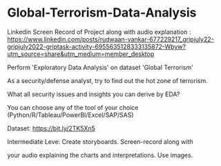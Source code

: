 # Global-Terrorism-Data-Analysis
Linkedin Screen Record of Project along with audio explanation : https://www.linkedin.com/posts/rudwaan-vankar-677229217_gripjuly22-gripjuly2022-griptask-activity-6955635128333135872-Wbyw?utm_source=share&utm_medium=member_desktop

Perform 'Exploratory Data Analysis' on dataset 'Global Terrorism'

As a security/defense analyst, try to find out the hot zone of terrorism.

What all security issues and insights you can derive by EDA?

You can choose any of the tool of your choice (Python/R/Tableau/PowerBl/Excel/SAP/SAS)

Dataset: https://bit.ly/2TK5Xn5

Intermediate Leve: Create storyboards. Screen-record along with

your audio explaining the charts and interpretations. Use images.
